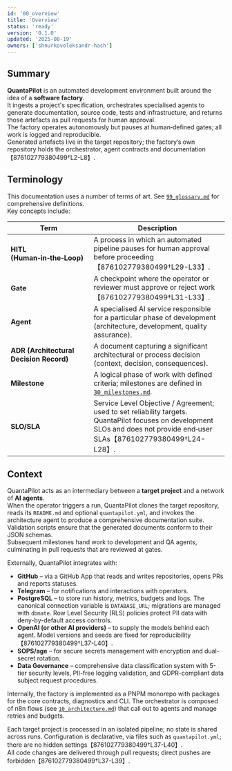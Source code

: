 ```yaml
---
id: '00_overview'
title: 'Overview'
status: 'ready'
version: '0.1.0'
updated: '2025-08-19'
owners: ['shnurkovoleksandr-hash']
---
```


## Summary

**QuantaPilot** is an automated development environment built around the idea of a **software factory**.  
It ingests a project's specification, orchestrates specialised agents to generate documentation, source code, tests and infrastructure, and returns those artefacts as pull requests for human approval.  
The factory operates autonomously but pauses at human‑defined gates; all work is logged and reproducible.  
Generated artefacts live in the target repository; the factory’s own repository holds the orchestrator, agent contracts and documentation【876102779380499†L2-L8】.

## Terminology

This documentation uses a number of terms of art. See [`99_glossary.md`](99_glossary.md) for comprehensive definitions.  
Key concepts include:

| Term                                    | Description                                                                                                                                                                  |
| --------------------------------------- | ---------------------------------------------------------------------------------------------------------------------------------------------------------------------------- |
| **HITL (Human‑in‑the‑Loop)**            | A process in which an automated pipeline pauses for human approval before proceeding【876102779380499†L29-L33】.                                                             |
| **Gate**                                | A checkpoint where the operator or reviewer must approve or reject work【876102779380499†L31-L33】.                                                                          |
| **Agent**                               | A specialised AI service responsible for a particular phase of development (architecture, development, quality assurance).                                                   |
| **ADR (Architectural Decision Record)** | A document capturing a significant architectural or process decision (context, decision, consequences).                                                                      |
| **Milestone**                           | A logical phase of work with defined criteria; milestones are defined in [`30_milestones.md`](30_milestones.md).                                                             |
| **SLO/SLA**                             | Service Level Objective / Agreement; used to set reliability targets. QuantaPilot focuses on development SLOs and does not provide end‑user SLAs【876102779380499†L24-L28】. |

## Context

QuantaPilot acts as an intermediary between a **target project** and a network of **AI agents**.  
When the operator triggers a run, QuantaPilot clones the target repository, reads its `README.md` and optional `quantapilot.yml`, and invokes the architecture agent to produce a comprehensive documentation suite.  
Validation scripts ensure that the generated documents conform to their JSON schemas.  
Subsequent milestones hand work to development and QA agents, culminating in pull requests that are reviewed at gates.

Externally, QuantaPilot integrates with:

- **GitHub** – via a GitHub App that reads and writes repositories, opens PRs and reports statuses.
- **Telegram** – for notifications and interactions with operators.
- **PostgreSQL** – to store run history, metrics, budgets and logs. The canonical connection variable is `DATABASE_URL`; migrations are managed with `dbmate`. Row Level Security (RLS) policies protect PII data with deny-by-default access controls.
- **OpenAI (or other AI providers)** – to supply the models behind each agent. Model versions and seeds are fixed for reproducibility【876102779380499†L37-L40】.
- **SOPS/age** – for secure secrets management with encryption and dual-secret rotation.
- **Data Governance** – comprehensive data classification system with 5-tier security levels, PII-free logging validation, and GDPR-compliant data subject request procedures.

Internally, the factory is implemented as a PNPM monorepo with packages for the core contracts, diagnostics and CLI. The orchestrator is composed of n8n flows (see [`10_architecture.md`](10_architecture.md)) that call out to agents and manage retries and budgets.

Each target project is processed in an isolated pipeline; no state is shared across runs. Configuration is declarative, via files such as `quantapilot.yml`; there are no hidden settings【876102779380499†L37-L40】.  
All code changes are delivered through pull requests; direct pushes are forbidden【876102779380499†L37-L39】.
